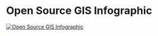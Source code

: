# Open Source GIS Infographic
<a href="https://makepath.github.io/open-source-gis-infographic/"><img src="https://github.com/makepath/open-source-gis-infographic/blob/master/docs/screenshot.jpeg" alt="Open Source GIS Infographic"></a>
